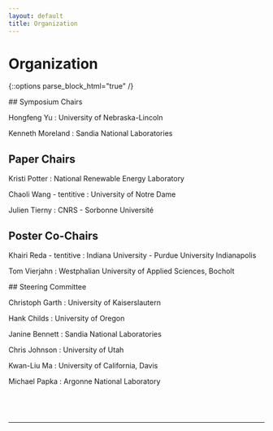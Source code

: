 ```yaml
---
layout: default
title: Organization
---
```


# Organization

{::options parse_block_html="true" /}

<div class="left">
## Symposium Chairs

Hongfeng Yu
: University of Nebraska-Lincoln

Kenneth Moreland
: Sandia National Laboratories

## Paper Chairs

Kristi Potter
: National Renewable Energy Laboratory

Chaoli Wang - tentitive
: University of Notre Dame

Julien Tierny
: CNRS - Sorbonne Universit&eacute;

## Poster Co-Chairs

Khairi Reda - tentitive
: Indiana University - Purdue University Indianapolis

Tom Vierjahn
: Westphalian University of Applied Sciences, Bocholt
</div>
<div class="right">
## Steering Committee

Christoph Garth
: University of Kaiserslautern

Hank Childs
: University of Oregon

Janine Bennett
: Sandia National Laboratories

Chris Johnson
: University of Utah

Kwan-Liu Ma
: University of California, Davis

Michael Papka
: Argonne National Laboratory
</div>

<!--
<div class="left">
## Program Committee

Greg Abram
: Texas Advanced Computing Center

Lailani Battle
: Univeristy of Maryland, College Park

Wes Bethel
: Lawrence Berkeley National Lab

Johanna Beyer
: Harvard University

Harsh Bhatia
: Lawrence Livermore National Laboratory

Carsten Binning
: Technische Universit&auml;t Darmstadt

Timo Bremer
: Lawrence Livermore National Laboratory

Chris Bryan
: University of California, Davis

David Camp
: Lawrence Berkeley National Laboratory

Aashish Chaudhary
: Kitware, Inc.

Wei Chen
: Zhejiang University

Hank Childs
: University of Oregon

Amit Chourasia
: San Diego Supercomputer Center

Pat Crossno
: Sandia National Laboratories

Harish Doraiswamy
: New York University

Kelly Gaither
: Texas Advanced Computing Center

Tobias Guenther
: Eidgen&ouml;ssische Technische Hochschule Z&uuml;rich

Markus Hadwiger
: King Abdullah University of Science and Technology

Bernd Henstschel
: Rwth Aachen University

Won-Ki Jeong
: Ulsan National Institute of Science and Technology

Ming Jiang
: Lawrence Livermore National Laboratory
</div>

<div class="right">
## &nbsp;

James T. Klosowski
: AT&T Research 

Zhicheng Liu
: Adobe

Kwan-Liu Ma
: University of California, Davis

Torsten Moeller
: University of Vienna

Klaus Mueller
: SUNY Stony Brook

Vijay Natarajan
: Indian Institute of Science

Ron Oldfield
: Sandia National Laboratories

Patrick  O'Leary
: Kitware, Inc.

Valerio Pascucci
: University of Utah

Kristi Potter
: National Renewable Energy Laboratory

Bruno Raffin
: INRIA

Khairi Reda
: Indiana University-Purdue University Indianapolis

Filip Sadlo
: Heidelberg University

Carlos Scheidegger
: University of Arizona

Tim Shead
: Sandia National Laboratories

Han-Wei Shen
: Ohio State University

Brian Summa
: Tulane University

David Thompson
: Kitware, Inc.

Huy T. Vo
: New York University

Chaoli Wang
: University of Notre Dame

Jinrong Xie
: eBay, Inc.
</div>
-->
<div class="right">
<h2>&nbsp;</h2>
</div>

- - -
